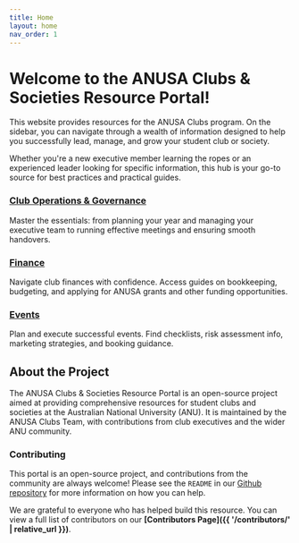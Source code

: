 ```yaml
---
title: Home
layout: home
nav_order: 1
---
```


# Welcome to the ANUSA Clubs & Societies Resource Portal!

This website provides resources for the ANUSA Clubs program. On the sidebar, you can navigate through a wealth of information designed to help you successfully lead, manage, and grow your student club or society.

Whether you're a new executive member learning the ropes or an experienced leader looking for specific information, this hub is your go-to source for best practices and practical guides.

<div class="home-grid">
  <div class="grid-item">
    <h3><a href="{{ '/docs/club-ops-governance/' | relative_url }}">Club Operations & Governance</a></h3>
    <p>Master the essentials: from planning your year and managing your executive team to running effective meetings and ensuring smooth handovers.</p>
  </div>
  <div class="grid-item">
    <h3><a href="{{ '/docs/finance/' | relative_url }}">Finance </a></h3>
    <p>Navigate club finances with confidence. Access guides on bookkeeping, budgeting, and applying for ANUSA grants and other funding opportunities.</p>
  </div>
  <div class="grid-item">
    <h3><a href="{{ '/docs/events/' | relative_url }}">Events</a></h3>
    <p>Plan and execute successful events. Find checklists, risk assessment info, marketing strategies, and booking guidance.</p>
  </div>
</div>

## About the Project
The ANUSA Clubs & Societies Resource Portal is an open-source project aimed at providing comprehensive resources for student clubs and societies at the Australian National University (ANU). It is maintained by the ANUSA Clubs Team, with contributions from club executives and the wider ANU community.

### Contributing
This portal is an open-source project, and contributions from the community are always welcome! Please see the `README` in our [Github repository](https://github.com/anusaclubs/anusaclubs.github.io) for more information on how you can help.

We are grateful to everyone who has helped build this resource. You can view a full list of contributors on our **[Contributors Page]({{ '/contributors/' | relative_url }})**.